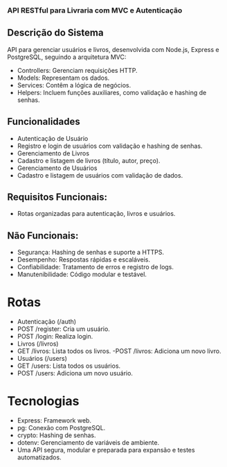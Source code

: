 ### API RESTful para Livraria com MVC e Autenticação

## Descrição do Sistema
API para gerenciar usuários e livros, desenvolvida com Node.js, Express e PostgreSQL, seguindo a arquitetura MVC:
- Controllers: Gerenciam requisições HTTP.
- Models: Representam os dados.
- Services: Contêm a lógica de negócios.
- Helpers: Incluem funções auxiliares, como validação e hashing de senhas.

## Funcionalidades
- Autenticação de Usuário
- Registro e login de usuários com validação e hashing de senhas.
- Gerenciamento de Livros
- Cadastro e listagem de livros (título, autor, preço).
- Gerenciamento de Usuários
- Cadastro e listagem de usuários com validação de dados.

## Requisitos Funcionais:
- Rotas organizadas para autenticação, livros e usuários.

## Não Funcionais:
- Segurança: Hashing de senhas e suporte a HTTPS.
- Desempenho: Respostas rápidas e escaláveis.
- Confiabilidade: Tratamento de erros e registro de logs.
- Manutenibilidade: Código modular e testável.

# Rotas
- Autenticação (/auth)
- POST /register: Cria um usuário.
- POST /login: Realiza login.
- Livros (/livros)
- GET /livros: Lista todos os livros.
-POST /livros: Adiciona um novo livro.
- Usuários (/users)
- GET /users: Lista todos os usuários.
- POST /users: Adiciona um novo usuário.

# Tecnologias
- Express: Framework web.
- pg: Conexão com PostgreSQL.
- crypto: Hashing de senhas.
- dotenv: Gerenciamento de variáveis de ambiente.
- Uma API segura, modular e preparada para expansão e testes automatizados.